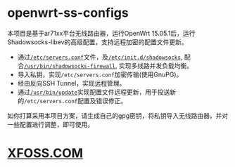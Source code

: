 # openwrt-ss-configs

本项目是基于ar71xx平台无线路由器，运行OpenWrt 15.05.1后，运行Shadowsocks-libev的高级配置，支持远程加密的配置文件更新。

- 通过[`/etc/servers.conf`](https://github.com/gnu4cn/openwrt-ss-configs/blob/master/shadowsocks/etc/servers.conf)文件，及[`/etc/init.d/shadowsocks`](https://github.com/gnu4cn/openwrt-ss-configs/blob/master/shadowsocks/etc/init.d/shadowsocks), 配合[`/usr/bin/shadowsocks-firewall`](https://github.com/gnu4cn/openwrt-ss-configs/blob/master/shadowsocks/usr/bin/shadowsocks-firewall), 实现多线路并发负载均衡。
- 导入私钥，实现`/etc/servers.conf`加密传输(使用GnuPG)。
- 经由反向SSH Tunnel，实现远程管理。
- 通过[`/usr/bin/update`](https://github.com/gnu4cn/openwrt-ss-configs/blob/master/shadowsocks/usr/bin/update)实现配置文件远程更新，用于投送新的`/etc/servers.conf`配置及错误修正。

如你打算采用本项目方案，请生成自己的gpg密钥，将私钥导入无线路由器，并对一些配置进行调整，即可使用。

# [XFOSS.COM](https://xfoss.com/)
